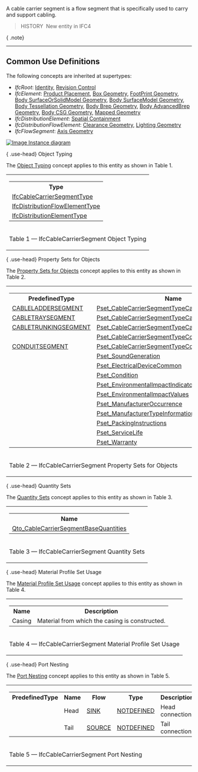 A cable carrier segment is a flow segment that is specifically used to carry and support cabling.

> HISTORY&nbsp; New entity in IFC4

{ .note}
> 

___
## Common Use Definitions
The following concepts are inherited at supertypes:

* _IfcRoot_: [Identity](../../templates/identity.htm), [Revision Control](../../templates/revision-control.htm)
* _IfcElement_: [Product Placement](../../templates/product-placement.htm), [Box Geometry](../../templates/box-geometry.htm), [FootPrint Geometry](../../templates/footprint-geometry.htm), [Body SurfaceOrSolidModel Geometry](../../templates/body-surfaceorsolidmodel-geometry.htm), [Body SurfaceModel Geometry](../../templates/body-surfacemodel-geometry.htm), [Body Tessellation Geometry](../../templates/body-tessellation-geometry.htm), [Body Brep Geometry](../../templates/body-brep-geometry.htm), [Body AdvancedBrep Geometry](../../templates/body-advancedbrep-geometry.htm), [Body CSG Geometry](../../templates/body-csg-geometry.htm), [Mapped Geometry](../../templates/mapped-geometry.htm)
* _IfcDistributionElement_: [Spatial Containment](../../templates/spatial-containment.htm)
* _IfcDistributionFlowElement_: [Clearance Geometry](../../templates/clearance-geometry.htm), [Lighting Geometry](../../templates/lighting-geometry.htm)
* _IfcFlowSegment_: [Axis Geometry](../../templates/axis-geometry.htm)

[![Image](../../../img/diagram.png)&nbsp;Instance diagram](../../../annex/annex-d/common-use-definitions/ifccablecarriersegment.htm)

{ .use-head}
Object Typing

The [Object Typing](../../templates/object-typing.htm) concept applies to this entity as shown in Table 1.

<table>
<tr><td>
<table class="gridtable">
<tr><th><b>Type</b></th></tr>
<tr><td><a href="../../ifcelectricaldomain/lexical/ifccablecarriersegmenttype.htm">IfcCableCarrierSegmentType</a></td></tr>
<tr><td><a href="../../ifcsharedbldgserviceelements/lexical/ifcdistributionflowelementtype.htm">IfcDistributionFlowElementType</a></td></tr>
<tr><td><a href="../../ifcproductextension/lexical/ifcdistributionelementtype.htm">IfcDistributionElementType</a></td></tr>
</table>
</td></tr>
<tr><td><p class="table">Table 1 &mdash; IfcCableCarrierSegment Object Typing</p></td></tr></table>

  
  
{ .use-head}
Property Sets for Objects

The [Property Sets for Objects](../../templates/property-sets-for-objects.htm) concept applies to this entity as shown in Table 2.

<table>
<tr><td>
<table class="gridtable">
<tr><th><b>PredefinedType</b></th><th><b>Name</b></th></tr>
<tr><td><a href="../../ifcelectricaldomain/lexical/ifccablecarriersegmenttypeenum.htm">CABLELADDERSEGMENT</a></td><td><a href="../../psd/ifcelectricaldomain/Pset_CableCarrierSegmentTypeCableLadderSegment.xml">Pset_CableCarrierSegmentTypeCableLadderSegment</a></td></tr>
<tr><td><a href="../../ifcelectricaldomain/lexical/ifccablecarriersegmenttypeenum.htm">CABLETRAYSEGMENT</a></td><td><a href="../../psd/ifcelectricaldomain/Pset_CableCarrierSegmentTypeCableTraySegment.xml">Pset_CableCarrierSegmentTypeCableTraySegment</a></td></tr>
<tr><td><a href="../../ifcelectricaldomain/lexical/ifccablecarriersegmenttypeenum.htm">CABLETRUNKINGSEGMENT</a></td><td><a href="../../psd/ifcelectricaldomain/Pset_CableCarrierSegmentTypeCableTrunkingSegment.xml">Pset_CableCarrierSegmentTypeCableTrunkingSegment</a></td></tr>
<tr><td>&nbsp;</td><td><a href="../../psd/ifcelectricaldomain/Pset_CableCarrierSegmentTypeCommon.xml">Pset_CableCarrierSegmentTypeCommon</a></td></tr>
<tr><td><a href="../../ifcelectricaldomain/lexical/ifccablecarriersegmenttypeenum.htm">CONDUITSEGMENT</a></td><td><a href="../../psd/ifcelectricaldomain/Pset_CableCarrierSegmentTypeConduitSegment.xml">Pset_CableCarrierSegmentTypeConduitSegment</a></td></tr>
<tr><td>&nbsp;</td><td><a href="../../psd/ifcsharedbldgserviceelements/Pset_SoundGeneration.xml">Pset_SoundGeneration</a></td></tr>
<tr><td>&nbsp;</td><td><a href="../../psd/ifcelectricaldomain/Pset_ElectricalDeviceCommon.xml">Pset_ElectricalDeviceCommon</a></td></tr>
<tr><td>&nbsp;</td><td><a href="../../psd/ifcsharedfacilitieselements/Pset_Condition.xml">Pset_Condition</a></td></tr>
<tr><td>&nbsp;</td><td><a href="../../psd/ifcproductextension/Pset_EnvironmentalImpactIndicators.xml">Pset_EnvironmentalImpactIndicators</a></td></tr>
<tr><td>&nbsp;</td><td><a href="../../psd/ifcproductextension/Pset_EnvironmentalImpactValues.xml">Pset_EnvironmentalImpactValues</a></td></tr>
<tr><td>&nbsp;</td><td><a href="../../psd/ifcsharedfacilitieselements/Pset_ManufacturerOccurrence.xml">Pset_ManufacturerOccurrence</a></td></tr>
<tr><td>&nbsp;</td><td><a href="../../psd/ifcsharedfacilitieselements/Pset_ManufacturerTypeInformation.xml">Pset_ManufacturerTypeInformation</a></td></tr>
<tr><td>&nbsp;</td><td><a href="../../psd/ifcsharedmgmtelements/Pset_PackingInstructions.xml">Pset_PackingInstructions</a></td></tr>
<tr><td>&nbsp;</td><td><a href="../../psd/ifcsharedfacilitieselements/Pset_ServiceLife.xml">Pset_ServiceLife</a></td></tr>
<tr><td>&nbsp;</td><td><a href="../../psd/ifcsharedfacilitieselements/Pset_Warranty.xml">Pset_Warranty</a></td></tr>
</table>
</td></tr>
<tr><td><p class="table">Table 2 &mdash; IfcCableCarrierSegment Property Sets for Objects</p></td></tr></table>

  
  
{ .use-head}
Quantity Sets

The [Quantity Sets](../../templates/quantity-sets.htm) concept applies to this entity as shown in Table 3.

<table>
<tr><td>
<table class="gridtable">
<tr><th><b>Name</b></th></tr>
<tr><td><a href="../../qto/ifcelectricaldomain/Qto_CableCarrierSegmentBaseQuantities.xml">Qto_CableCarrierSegmentBaseQuantities</a></td></tr>
</table>
</td></tr>
<tr><td><p class="table">Table 3 &mdash; IfcCableCarrierSegment Quantity Sets</p></td></tr></table>

  
  
{ .use-head}
Material Profile Set Usage

The [Material Profile Set Usage](../../templates/material-profile-set-usage.htm) concept applies to this entity as shown in Table 4.

<table>
<tr><td>
<table class="gridtable">
<tr><th><b>Name</b></th><th><b>Description</b></th></tr>
<tr><td>Casing</td><td>Material from which the casing is constructed.</td></tr>
</table>
</td></tr>
<tr><td><p class="table">Table 4 &mdash; IfcCableCarrierSegment Material Profile Set Usage</p></td></tr></table>

  
  
{ .use-head}
Port Nesting

The [Port Nesting](../../templates/port-nesting.htm) concept applies to this entity as shown in Table 5.

<table>
<tr><td>
<table class="gridtable">
<tr><th><b>PredefinedType</b></th><th><b>Name</b></th><th><b>Flow</b></th><th><b>Type</b></th><th><b>Description</b></th></tr>
<tr><td>&nbsp;</td><td>Head</td><td><a href="../../ifcsharedbldgserviceelements/lexical/ifcflowdirectionenum.htm">SINK</a></td><td><a href="../../ifcsharedbldgserviceelements/lexical/ifcdistributionsystemenum.htm">NOTDEFINED</a></td><td>Head connection.</td></tr>
<tr><td>&nbsp;</td><td>Tail</td><td><a href="../../ifcsharedbldgserviceelements/lexical/ifcflowdirectionenum.htm">SOURCE</a></td><td><a href="../../ifcsharedbldgserviceelements/lexical/ifcdistributionsystemenum.htm">NOTDEFINED</a></td><td>Tail connection.</td></tr>
</table>
</td></tr>
<tr><td><p class="table">Table 5 &mdash; IfcCableCarrierSegment Port Nesting</p></td></tr></table>